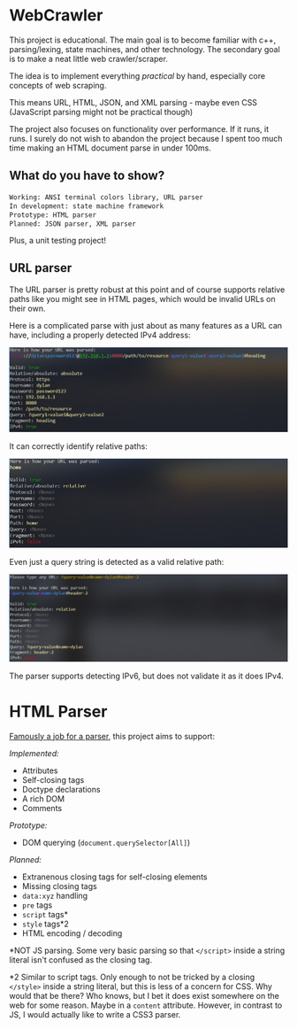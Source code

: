 # WebCrawler
This project is educational. The main goal
is to become familiar with c++, parsing/lexing,
state machines, and other technology. The
secondary goal is to make a neat little web
crawler/scraper.

The idea is to implement everything *practical*
by hand, especially core concepts of web scraping.

This means URL, HTML, JSON, and XML parsing -
maybe even CSS (JavaScript parsing might not
be practical though)

The project also focuses on functionality over
performance. If it runs, it runs. I surely
do not wish to abandon the project because I
spent too much time making an HTML document parse
in under 100ms.

## What do you have to show?

```
Working: ANSI terminal colors library, URL parser
In development: state machine framework
Prototype: HTML parser
Planned: JSON parser, XML parser
```

Plus, a unit testing project!

## URL parser
The URL parser is pretty robust at this point
and of course supports relative paths like you might
see in HTML pages, which would be invalid URLs on
their own.

Here is a complicated parse with just about
as many features as a URL can have, including
a properly detected IPv4 address:

![complex url parse](docs/complex%20url%20parse.jpg)

It can correctly identify relative paths:

![simple relative url parse](docs/simple%20relative%20parse.jpg)

Even just a query string is detected as a
valid relative path:

![complex relative url parse](docs/difficult%20relative%20parse.jpg)

The parser supports detecting IPv6, but does not
validate it as it does IPv4.

# HTML Parser
[Famously a job for a parser](https://stackoverflow.com/questions/1732348/regex-match-open-tags-except-xhtml-self-contained-tags/1732454?ref=blog.codinghorror.com#1732454),
this project aims to support:

*Implemented:*
- Attributes
- Self-closing tags
- Doctype declarations
- A rich DOM
- Comments

*Prototype:*
- DOM querying (`document.querySelector[All]`)

*Planned:*
- Extranenous closing tags for self-closing elements
- Missing closing tags
- `data:xyz` handling
- `pre` tags
- `script` tags*
- `style` tags*2
- HTML encoding / decoding

*NOT JS parsing. Some very basic parsing so
that `</script>` inside a string literal
isn't confused as the closing tag.

*2 Similar to script tags. Only enough to
not be tricked by a closing `</style>` inside
a string literal, but this is less of a concern
for CSS. Why would that be there? Who knows,
but I bet it does exist somewhere on the web for
some reason. Maybe in a `content` attribute.
However, in contrast to JS, I would actually
like to write a CSS3 parser.
